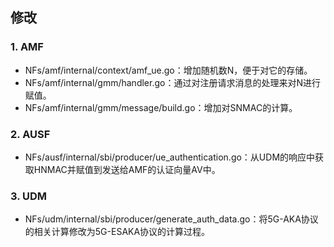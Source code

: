 ## 修改

### 1. AMF

- NFs/amf/internal/context/amf_ue.go：增加随机数N，便于对它的存储。
- NFs/amf/internal/gmm/handler.go：通过对注册请求消息的处理来对N进行赋值。
- NFs/amf/internal/gmm/message/build.go：增加对SNMAC的计算。

### 2. AUSF

- NFs/ausf/internal/sbi/producer/ue_authentication.go：从UDM的响应中获取HNMAC并赋值到发送给AMF的认证向量AV中。

### 3. UDM

- NFs/udm/internal/sbi/producer/generate_auth_data.go：将5G-AKA协议的相关计算修改为5G-ESAKA协议的计算过程。
